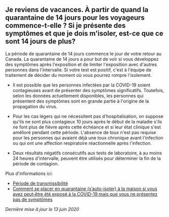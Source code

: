## Je reviens de vacances. À partir de quand la quarantaine de 14 jours pour les voyageurs commence-t-elle ? Si je présente des symptômes et que je dois m'isoler, est-ce que ce sont 14 jours de plus?

La période de quarantaine de 14 jours commence le jour de votre retour au Canada. La quarantaine de 14 jours a pour but de voir si vous développez des symptômes après l'exposition et de limiter l'exposition avec d'autres personnes dans l'intervalle. Si votre test est positif, c'est à l'équipe de traitement de décider du moment où vous pourrez rompre l'isolement.

- Il est possible que les personnes infectées par la COVID-19 soient contagieuses avant de présenter des symptômes significatifs. Toutefois, selon les données actuellement disponibles, les personnes qui présentent des symptômes sont en grande partie à l'origine de la propagation du virus.

- Pour les cas légers qui ne nécessitent pas d'hospitalisation, on suppose qu'ils ne sont plus contagieux 10 jours après le début de la maladie s'ils ne font plus de fièvre après cette échéance et si leur état clinique s'est amélioré pendant cette période. L'absence de toux n'est pas requise pour les personnes qui avaient déjà une toux chronique avant l'infection ou qui ont une affection respiratoire réactionnelle après l'infection.

- Deux résultats négatifs consécutifs aux tests de laboratoire, à au moins 24 heures d'intervalle, peuvent être utilisés pour déterminer la fin de la période de contagion.

Plus d'informations ici:

- [Période de transmissibilité](https://www.canada.ca/fr/sante-publique/services/maladies/2019-nouveau-coronavirus/professionnels-sante/hypotheses.html#a4)
- [Comment se placer en quarantaine (s’auto-isoler) à la maison si vous avez peut‑être été exposé à la COVID-19 mais que vous ne présentez pas de symptômes](https://www.canada.ca/fr/sante-publique/services/publications/maladies-affections/maladie-coronavirus-covid-19-comment-auto-isoler-maison-contact-sans-symptomes.html)

_Dernière mise à jour le 13 juin 2020_

